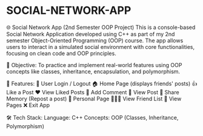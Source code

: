 # SOCIAL-NETWORK-APP
🌐 Social Network App (2nd Semester OOP Project)
This is a console-based Social Network Application developed using C++ as part of my 2nd semester Object-Oriented Programming (OOP) course. The app allows users to interact in a simulated social environment with core functionalities, focusing on clean code and OOP principles.

🎯 Objective:
To practice and implement real-world features using OOP concepts like classes, inheritance, encapsulation, and polymorphism.

🧩 Features:
🔐 User Login / Logout
🏠 Home Page (displays friends' posts)
👍 Like a Post
❤️ View Liked Posts
💬 Add Comment
📄 View Post
🔁 Share Memory (Repost a post)
👤 Personal Page
🧑‍🤝‍🧑 View Friend List
📃 View Pages
❌ Exit App

🛠 Tech Stack:
Language: C++
Concepts: OOP (Classes, Inheritance, Polymorphism)
